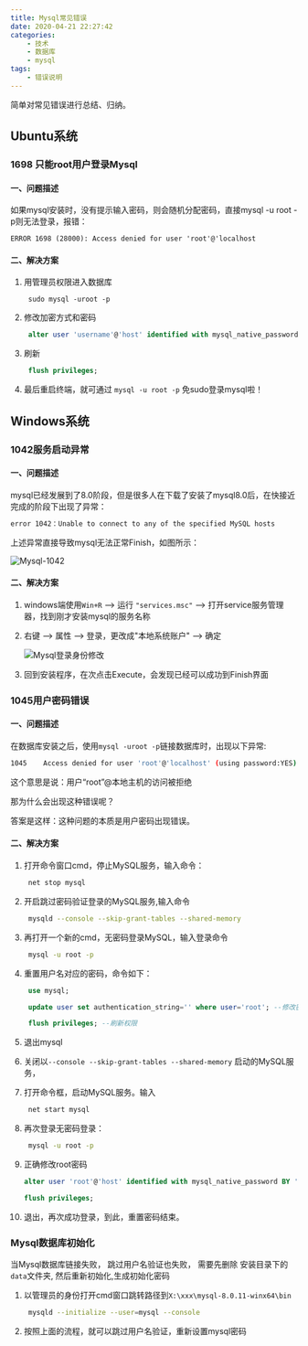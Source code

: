 ```yaml
---
title: Mysql常见错误
date: 2020-04-21 22:27:42
categories: 
    - 技术
    - 数据库
    - mysql
tags:
    - 错误说明
---
```


简单对常见错误进行总结、归纳。

## Ubuntu系统

### 1698 只能root用户登录Mysql

#### 一、问题描述

如果mysql安装时，没有提示输入密码，则会随机分配密码，直接mysql -u root -p则无法登录，报错：

```shell
ERROR 1698 (28000): Access denied for user 'root'@'localhost
```

#### 二、解决方案

1. 用管理员权限进入数据库
  
   ```shell
    sudo mysql -uroot -p
   ```

2. 修改加密方式和密码
  
   ```sql
    alter user 'username'@'host' identified with mysql_native_password BY 'password';
   ```

3. 刷新
  
   ```sql
    flush privileges;
   ```

4. 最后重启终端，就可通过 `mysql -u root -p` 免sudo登录mysql啦！

## Windows系统

### 1042服务启动异常

#### 一、问题描述

mysql已经发展到了8.0阶段，但是很多人在下载了安装了mysql8.0后，在快接近完成的阶段下出现了异常：

```bash
error 1042：Unable to connect to any of the specified MySQL hosts
```

上述异常直接导致mysql无法正常Finish，如图所示：

![Mysql-1042](https://gitee.com/bookandmusic/imgs/raw/master/uPic/2020/08/Mysql-1042.png)

#### 二、解决方案

1. windows端使用`Win+R` --> 运行 `"services.msc"` --> 打开service服务管理器，找到刚才安装mysql的服务名称

2. 右键 --> 属性 --> 登录，更改成"本地系统账户" --> 确定
  
    ![Mysql登录身份修改](https://gitee.com/bookandmusic/imgs/raw/master/uPic/2020/08/Mysql登录身份修改.png)

3. 回到安装程序，在次点击Execute，会发现已经可以成功到Finish界面

### 1045用户密码错误

#### 一、问题描述

在数据库安装之后，使用`mysql -uroot -p`链接数据库时，出现以下异常:

```bash
1045    Access denied for user 'root'@'localhost' (using password:YES)
```

这个意思是说：用户“root”@本地主机的访问被拒绝

那为什么会出现这种错误呢？

答案是这样：这种问题的本质是用户密码出现错误。

#### 二、解决方案

1. 打开命令窗口cmd，停止MySQL服务，输入命令：
  
   ```bash
    net stop mysql
   ```

2. 开启跳过密码验证登录的MySQL服务,输入命令
  
   ```bash
    mysqld --console --skip-grant-tables --shared-memory
   ```

3. 再打开一个新的cmd，无密码登录MySQL，输入登录命令
  
   ```bash
    mysql -u root -p
   ```

4. 重置用户名对应的密码，命令如下：
  
   ```sql
    use mysql;
   
    update user set authentication_string='' where user='root'; --修改密码为空
   
    flush privileges; --刷新权限
   ```

5. 退出mysql

6. 关闭以`--console --skip-grant-tables --shared-memory` 启动的MySQL服务，

7. 打开命令框，启动MySQL服务。输入
  
   ```bash
    net start mysql
   ```

8. 再次登录无密码登录：
  
   ```bash
    mysql -u root -p
   ```

9. 正确修改root密码
  
   ```sql
   alter user 'root'@'host' identified with mysql_native_password BY 'mysql';
   
   flush privileges;
   ```

10. 退出，再次成功登录，到此，重置密码结束。

### Mysql数据库初始化

当Mysql数据库链接失败， 跳过用户名验证也失败， 需要先删除 安装目录下的`data`文件夹, 然后重新初始化,生成初始化密码

1. 以管理员的身份打开cmd窗口跳转路径到`X:\xxx\mysql-8.0.11-winx64\bin`
  
   ```bash
    mysqld --initialize --user=mysql --console
   ```

2. 按照上面的流程，就可以跳过用户名验证，重新设置mysql密码




